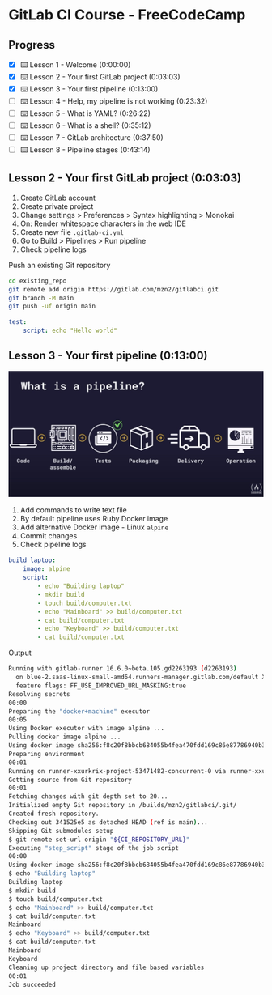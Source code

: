 # GitLab CI Course - FreeCodeCamp  

## Progress  

- [x] ⌨️ Lesson 1 - Welcome (0:00:00​)
- [x] ⌨️ Lesson 2 - Your first GitLab project (0:03:03​)
- [x] ⌨️ Lesson 3 - Your first pipeline (0:13:00​)
- [ ] ⌨️ Lesson 4 - Help, my pipeline is not working (0:23:32)
- [ ] ⌨️ Lesson 5 - What is YAML? (0:26:22)
- [ ] ⌨️ Lesson 6 - What is a shell? (0:35:12)
- [ ] ⌨️ Lesson 7 - GitLab architecture (0:37:50)
- [ ] ⌨️ Lesson 8 - Pipeline stages (0:43:14)

## Lesson 2 - Your first GitLab project (0:03:03​)

1. Create GitLab account
2. Create private project
3. Change settings > Preferences  > Syntax highlighting > Monokai
4. On: Render whitespace characters in the web IDE
5. Create new file `.gitlab-ci.yml`
6. Go to Build > Pipelines > Run pipeline
7. Check pipeline logs

Push an existing Git repository

```bash
cd existing_repo
git remote add origin https://gitlab.com/mzn2/gitlabci.git
git branch -M main
git push -uf origin main

```

```yml
test:
    script: echo "Hello world"

```

## Lesson 3 - Your first pipeline (0:13:00​)

![pipeline](./attachments/pipeline1.jpg)

1. Add commands to write text file
2. By default pipeline uses Ruby Docker image
3. Add alternative Docker image - Linux `alpine`
4. Commit changes
5. Check pipeline logs

```yml
build laptop:
    image: alpine
    script: 
        - echo "Building laptop"
        - mkdir build
        - touch build/computer.txt
        - echo "Mainboard" >> build/computer.txt
        - cat build/computer.txt
        - echo "Keyboard" >> build/computer.txt
        - cat build/computer.txt
```  

Output

```bash
Running with gitlab-runner 16.6.0~beta.105.gd2263193 (d2263193)
  on blue-2.saas-linux-small-amd64.runners-manager.gitlab.com/default XxUrkriX, system ID: s_f46a988edce4
  feature flags: FF_USE_IMPROVED_URL_MASKING:true
Resolving secrets
00:00
Preparing the "docker+machine" executor
00:05
Using Docker executor with image alpine ...
Pulling docker image alpine ...
Using docker image sha256:f8c20f8bbcb684055b4fea470fdd169c86e87786940b3262335b12ec3adef418 for alpine with digest alpine@sha256:51b67269f354137895d43f3b3d810bfacd3945438e94dc5ac55fdac340352f48 ...
Preparing environment
00:01
Running on runner-xxurkrix-project-53471482-concurrent-0 via runner-xxurkrix-s-l-s-amd64-1704186592-2d594c12...
Getting source from Git repository
00:01
Fetching changes with git depth set to 20...
Initialized empty Git repository in /builds/mzn2/gitlabci/.git/
Created fresh repository.
Checking out 341525e5 as detached HEAD (ref is main)...
Skipping Git submodules setup
$ git remote set-url origin "${CI_REPOSITORY_URL}"
Executing "step_script" stage of the job script
00:00
Using docker image sha256:f8c20f8bbcb684055b4fea470fdd169c86e87786940b3262335b12ec3adef418 for alpine with digest alpine@sha256:51b67269f354137895d43f3b3d810bfacd3945438e94dc5ac55fdac340352f48 ...
$ echo "Building laptop"
Building laptop
$ mkdir build
$ touch build/computer.txt
$ echo "Mainboard" >> build/computer.txt
$ cat build/computer.txt
Mainboard
$ echo "Keyboard" >> build/computer.txt
$ cat build/computer.txt
Mainboard
Keyboard
Cleaning up project directory and file based variables
00:01
Job succeeded
```
